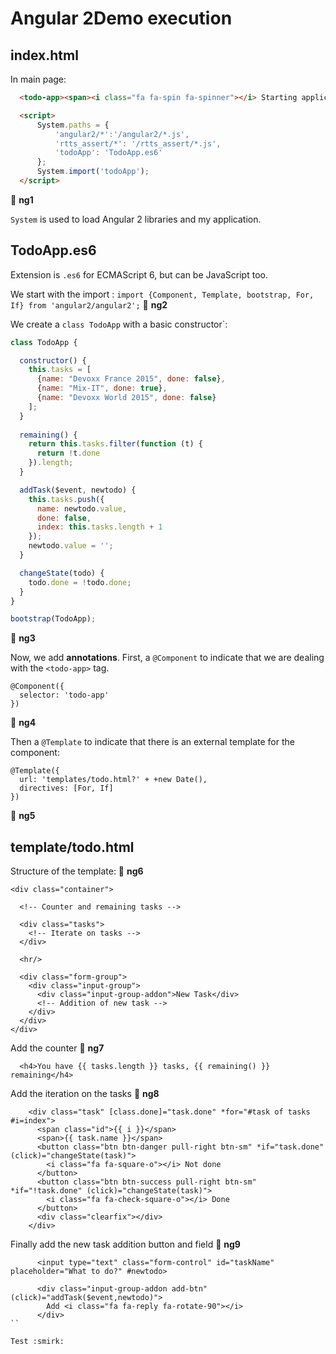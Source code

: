 Angular 2Demo execution
=======================

## index.html

In main page:

```html
  <todo-app><span><i class="fa fa-spin fa-spinner"></i> Starting application...</span></todo-app>

  <script>
      System.paths = {
          'angular2/*':'/angular2/*.js',
          'rtts_assert/*': '/rtts_assert/*.js',
          'todoApp': 'TodoApp.es6'
      };
      System.import('todoApp');
  </script>
```
:1234: **ng1**

`System` is used to load Angular 2 libraries and my application.

## TodoApp.es6

Extension is `.es6` for ECMAScript 6, but can be JavaScript too.

We start with the import : `import {Component, Template, bootstrap, For, If} from 'angular2/angular2';`
:1234: **ng2**

We create a `class TodoApp` with a basic constructor`:

```javascript
class TodoApp {

  constructor() {
    this.tasks = [
      {name: "Devoxx France 2015", done: false},
      {name: "Mix-IT", done: true},
      {name: "Devoxx World 2015", done: false}
    ];
  }
  
  remaining() {
    return this.tasks.filter(function (t) {
      return !t.done
    }).length;
  }

  addTask($event, newtodo) {
    this.tasks.push({
      name: newtodo.value,
      done: false,
      index: this.tasks.length + 1
    });
    newtodo.value = '';
  }

  changeState(todo) {
    todo.done = !todo.done;
  }
}

bootstrap(TodoApp);
```
:1234: **ng3**

Now, we add **annotations**.
First, a `@Component` to indicate that we are dealing with the `<todo-app>` tag.

```
@Component({
  selector: 'todo-app'
})
```
:1234: **ng4**

Then a `@Template` to indicate that there is an external template for the component:

```
@Template({
  url: 'templates/todo.html?' + +new Date(),
  directives: [For, If]
})
```
:1234: **ng5**

## template/todo.html

Structure of the template: :1234: **ng6**

```
<div class="container">

  <!-- Counter and remaining tasks -->

  <div class="tasks">
    <!-- Iterate on tasks -->
  </div>

  <hr/>

  <div class="form-group">
    <div class="input-group">
      <div class="input-group-addon">New Task</div>
      <!-- Addition of new task -->
    </div>
  </div>
</div>
```

Add the counter :1234: **ng7**

```
  <h4>You have {{ tasks.length }} tasks, {{ remaining() }} remaining</h4>
```

Add the iteration on the tasks :1234: **ng8**

```
    <div class="task" [class.done]="task.done" *for="#task of tasks #i=index">
      <span class="id">{{ i }}</span>
      <span>{{ task.name }}</span>
      <button class="btn btn-danger pull-right btn-sm" *if="task.done" (click)="changeState(task)">
        <i class="fa fa-square-o"></i> Not done
      </button>
      <button class="btn btn-success pull-right btn-sm" *if="!task.done" (click)="changeState(task)">
        <i class="fa fa-check-square-o"></i> Done
      </button>
      <div class="clearfix"></div>
    </div>

```

Finally add the new task addition button and field :1234: **ng9**

```
      <input type="text" class="form-control" id="taskName" placeholder="What to do?" #newtodo>

      <div class="input-group-addon add-btn" (click)="addTask($event,newtodo)">
        Add <i class="fa fa-reply fa-rotate-90"></i>
      </div>
``

Test :smirk:





